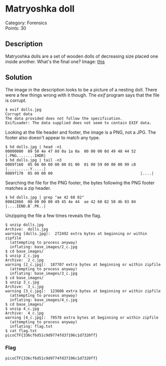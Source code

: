 # Matryoshka doll
Category: Forensics\
Points: 30

## Description
Matryoshka dolls are a set of wooden dolls of decreasing size placed one inside another. What's the final one? Image: [this](https://mercury.picoctf.net/static/5eb456e480e485183c9c1b16952c6eda/dolls.jpg)

## Solution
The image in the description looks to be a picture of a nesting doll. There were a few things wrong with it though. The *exif* program says that the file is corrupt.
```
$ exif dolls.jpg
Corrupt data
The data provided does not follow the specification.
ExifLoader: The data supplied does not seem to contain EXIF data.
```

Looking at the file header and footer, the image is a PNG, not a JPG. The footer also doesn't appear to match any type.
```
$ hd dolls.jpg | head -n1
00000000  89 50 4e 47 0d 0a 1a 0a  00 00 00 0d 49 48 44 52  |.PNG........IHDR|
$ hd dolls.jpg | tail -n3
0009f160  05 06 00 00 00 00 01 00  01 00 59 00 00 00 99 c8  |..........Y.....|
0009f170  05 00 00 00                                       |....|
```

Searching the file for the PNG footer, the bytes following the PNG footer matches a zip header.
```
$ hd dolls.jpg | grep "ae 42 60 82"
00042860  00 00 00 00 49 45 4e 44  ae 42 60 82 50 4b 03 04  |....IEND.B`.PK..|
```

Unzipping the file a few times reveals the flag.
```
$ unzip dolls.jpg
Archive:  dolls.jpg
warning [dolls.jpg]:  272492 extra bytes at beginning or within zipfile
  (attempting to process anyway)
  inflating: base_images/2_c.jpg
$ cd base_images/
$ unzip 2_c.jpg
Archive:  2_c.jpg
warning [2_c.jpg]:  187707 extra bytes at beginning or within zipfile
  (attempting to process anyway)
  inflating: base_images/3_c.jpg
$ cd base_images/
$ unzip 3_c.jpg
Archive:  3_c.jpg
warning [3_c.jpg]:  123606 extra bytes at beginning or within zipfile
  (attempting to process anyway)
  inflating: base_images/4_c.jpg
$ cd base_images/
$ unzip 4_c.jpg
Archive:  4_c.jpg
warning [4_c.jpg]:  79578 extra bytes at beginning or within zipfile
  (attempting to process anyway)
  inflating: flag.txt
$ cat flag.txt
picoCTF{336cf6d51c9d9774fd37196c1d7320ff}
```

### Flag
```
picoCTF{336cf6d51c9d9774fd37196c1d7320ff}
```